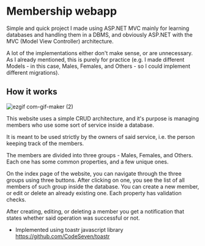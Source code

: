 # Membership webapp

Simple and quick project I made using ASP.NET MVC mainly for learning databases and handling them in a DBMS, and obviously ASP.NET with the MVC (Model View Controller) architecture.

A lot of the implementations either don't make sense, or are unnecessary. As I already mentioned, this is purely for practice (e.g. I made different Models - in this case, Males, Females, and Others - so I could implement different migrations). 

## How it works

![ezgif com-gif-maker (2)](https://user-images.githubusercontent.com/80421211/195136305-b972f391-3183-44b7-a313-b00051b7e197.gif)

This website uses a simple CRUD architecture, and it's purpose is managing members who use some sort of service inside a database.

It is meant to be used strictly by the owners of said service, i.e. the person keeping track of the members.

The members are divided into three groups - Males, Females, and Others.
Each one has some common properties, and a few unique ones.

On the index page of the website, you can navigate through the three groups using three buttons.
After clicking on one, you see the list of all members of such group inside the database.
You can create a new member, or edit or delete an already existing one. Each property has validation checks.

After creating, editing, or deleting a member you get a notification that states whether said operation was successful or not.
- Implemented using toastr javascript library https://github.com/CodeSeven/toastr
